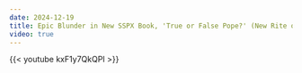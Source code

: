 ```yaml
---
date: 2024-12-19
title: Epic Blunder in New SSPX Book, 'True or False Pope?' (New Rite of Ordination)
video: true
---
```



{{< youtube kxF1y7QkQPI >}}
